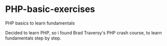 # PHP-basic-exercises
PHP basics to learn fundamentals

Decided to learn PHP, so i found Brad Traversy's PHP crash course, to learn fundamentals step by step.
